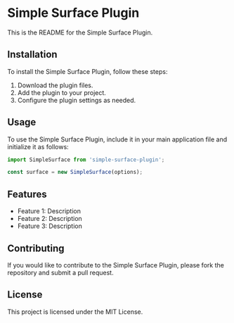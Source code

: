 # Simple Surface Plugin

This is the README for the Simple Surface Plugin.

## Installation

To install the Simple Surface Plugin, follow these steps:

1. Download the plugin files.
2. Add the plugin to your project.
3. Configure the plugin settings as needed.

## Usage

To use the Simple Surface Plugin, include it in your main application file and initialize it as follows:

```javascript
import SimpleSurface from 'simple-surface-plugin';

const surface = new SimpleSurface(options);
```

## Features

- Feature 1: Description
- Feature 2: Description
- Feature 3: Description

## Contributing

If you would like to contribute to the Simple Surface Plugin, please fork the repository and submit a pull request.

## License

This project is licensed under the MIT License.